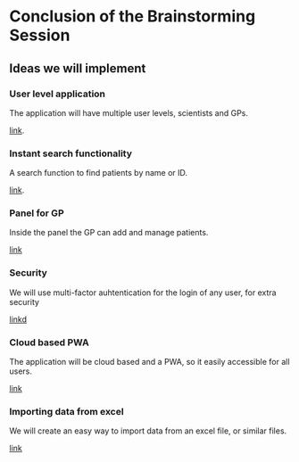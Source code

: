 # Conclusion of the Brainstorming Session

## Ideas we will implement

### **User level application**

The application will have multiple user levels, scientists and GPs.

[link](brainstorm_thijs_meijer.md).


### **Instant search functionality**

A search function to find patients by name or ID.

[link](brainstorm_thijs_meijer.md).


### **Panel for GP**

Inside the panel the GP can add and manage patients.

[link](brainstorm_kian_acquoij.md)


### **Security**

We will use multi-factor auhtentication for the login of any user, for extra security 

[linkd](brainstorm_kian_acquoij.md)


### **Cloud based PWA**

The application will be cloud based and a PWA, so it easily accessible for all users.

[link](brainstorm_lietze_diderich.md)


### **Importing data from excel**

We will create an easy way to import data from an excel file, or similar files.

[link](brainstorm_lietze_diderich.md)